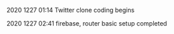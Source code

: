 2020 1227 01:14 Twitter clone coding begins

2020 1227 02:41 firebase, router basic setup completed
